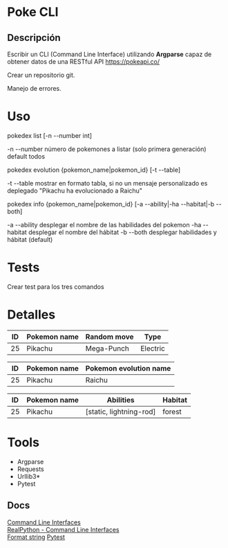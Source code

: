 
# Poke CLI

## Descripción
Escribir un CLI (Command Line Interface) utilizando **Argparse** capaz de obtener datos de una RESTful API https://pokeapi.co/

Crear un repositorio git.

Manejo de errores.

# Uso
pokedex list [-n --number int]

-n --number     número de pokemones a listar (solo primera generación)
                default todos

pokedex evolution {pokemon_name|pokemon_id} [-t --table]

-t --table      mostrar en formato tabla, si no un mensaje personalizado es deplegado
                "Pikachu ha evolucionado a Raichu"

pokedex info {pokemon_name|pokemon_id} [-a --ability|-ha --habitat|-b --both]

-a --ability    desplegar el nombre de las habilidades del pokemon
-ha --habitat   desplegar el nombre del hábitat
-b --both       desplegar habilidades y hábitat (default)

# Tests
Crear test para los tres comandos

# Detalles
|ID|Pokemon name|Random move|Type|
|----|----|----|----|
|25|Pikachu|Mega-Punch|Electric|

|ID|Pokemon name|Pokemon evolution name|
|----|----|----|
|25|Pikachu|Raichu|

|ID|Pokemon name|Abilities|Habitat|
|----|----|----|----|
|25|Pikachu|[static, lightning-rod]|forest|

# Tools
- Argparse
- Requests
- Urllib3*
- Pytest

## Docs
[Command Line Interfaces](https://codeburst.io/building-beautiful-command-line-interfaces-with-python-26c7e1bb54df)  
[RealPython - Command Line Interfaces](https://realpython.com/comparing-python-command-line-parsing-libraries-argparse-docopt-click/)  
[Format string](https://pyformat.info/)
[Pytest](https://realpython.com/pytest-python-testing/)